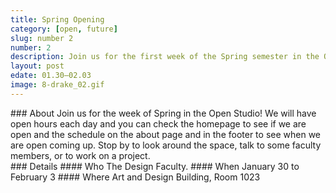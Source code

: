 ```yaml
---
title: Spring Opening
category: [open, future]
slug: number 2
number: 2
description: Join us for the first week of the Spring semester in the Open Studio! Check out the space and meet some of the design faculty all week.
layout: post
edate: 01.30–02.03
image: 8-drake_02.gif
---
```

<section class="intro-material" markdown="1">
<div class="intro-text" markdown="1">
### About
Join us for the week of Spring in the Open Studio! We will have open hours each day and you can check the homepage to see if we are open and the schedule on the about page and in the footer to see when we are open coming up. Stop by to look around the space, talk to some faculty members, or to work on a project.
</div>
</section>
<section class="presenter-container-single" markdown="1">
<article markdown="1">
### Details
#### Who
The Design Faculty.
#### When
January 30 to February 3
#### Where
Art and Design Building, Room 1023
</article>
</section>
